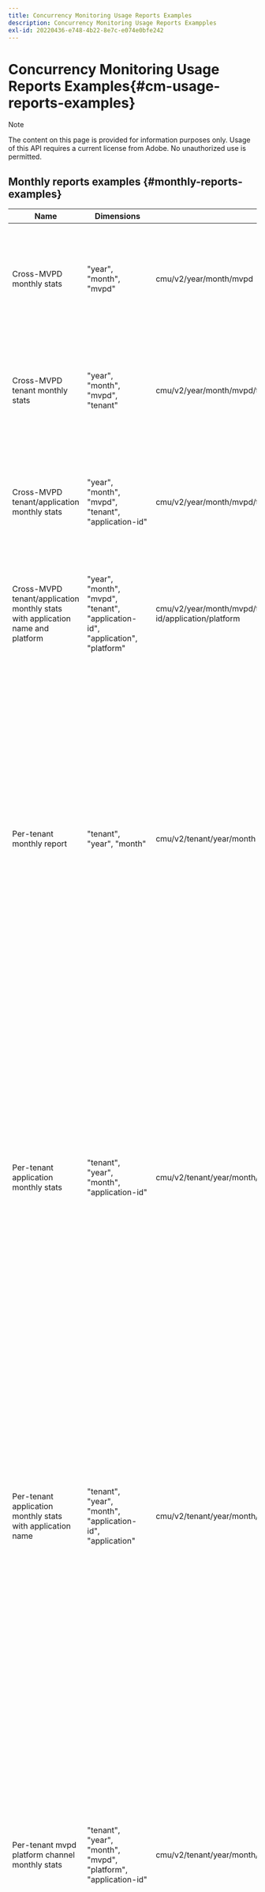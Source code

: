 ```yaml
---
title: Concurrency Monitoring Usage Reports Examples
description: Concurrency Monitoring Usage Reports Exampples
exl-id: 20220436-e748-4b22-8e7c-e074e0bfe242
---
```

# Concurrency Monitoring Usage Reports Examples{#cm-usage-reports-examples}

>[!NOTE]
>
>The content on this page is provided for information purposes only. Usage of this API requires a current license from Adobe. No unauthorized use is permitted.

## Monthly reports examples {#monthly-reports-examples}

| Name                                                                           | Dimensions                                                                       | Url                                                                  | Metrics                                                                                                                                                                                                                                                                                                                                                             |
|--------------------------------------------------------------------------------|----------------------------------------------------------------------------------|----------------------------------------------------------------------|---------------------------------------------------------------------------------------------------------------------------------------------------------------------------------------------------------------------------------------------------------------------------------------------------------------------------------------------------------------------|
| Cross-MVPD monthly stats                                                       | "year", "month", "mvpd"                                                          | cmu/v2/year/month/mvpd                                               | "active-users", "active-sessions", "started-sessions", "completed-sessions", "failed-attempts", "dismissed-sessions", "killed-sessions"                                                                                                                                                                                                                             |
| Cross-MVPD tenant monthly stats                                                | "year", "month", "mvpd", "tenant"                                                | cmu/v2/year/month/mvpd/tenant                                        | "active-users", "active-sessions", "started-sessions", "completed-sessions","failed-attempts", "dismissed-sessions", "killed-sessions"                                                                                                                                                                                                                              |
| Cross-MVPD tenant/application monthly stats                                    | "year", "month", "mvpd", "tenant", "application-id"                              | cmu/v2/year/month/mvpd/tenant/application-id                         | "active-users", "active-sessions", "started-sessions", "completed-sessions","failed-attempts", "dismissed-sessions", "killed-sessions"                                                                                                                                                                                                                              |
| Cross-MVPD tenant/application monthly stats with application name and platform | "year", "month", "mvpd", "tenant", "application-id", "application", "platform"   | cmu/v2/year/month/mvpd/tenant/application-id/application/platform    | "active-users", "active-sessions", "started-sessions", "completed-sessions","failed-attempts", "dismissed-sessions", "killed-sessions"                                                                                                                                                                                                                              |
| Per-tenant monthly report                                                      | "tenant", "year", "month"                                                        | cmu/v2/tenant/year/month                                             | "active-users", "active-sessions", "started-sessions", "completed-sessions", "failed-attempts", "dismissed-sessions", "killed-sessions", "duration_0-15", "duration_15-30", "duration_30-60", "duration_60-120", "duration_2h-4h", "duration_4h-8h", "duration_8h-16h", "duration_16h-1d", "duration_1d-3d", "duration_3d-7d", "duration_1w-1m", "duration_over-1m" |
| Per-tenant application monthly stats                                           | "tenant", "year", "month", "application-id"                                      | cmu/v2/tenant/year/month/application-id                              | "active-users", "active-sessions", "started-sessions", "completed-sessions", "failed-attempts", "dismissed-sessions", "killed-sessions", "duration_0-15", "duration_15-30", "duration_30-60", "duration_60-120", "duration_2h-4h", "duration_4h-8h", "duration_8h-16h", "duration_16h-1d", "duration_1d-3d", "duration_3d-7d", "duration_1w-1m", "duration_over-1m" |
| Per-tenant application monthly stats with application name                     | "tenant", "year", "month", "application-id", "application"                       | cmu/v2/tenant/year/month/application-id/application                  | "active-users", "active-sessions", "started-sessions", "completed-sessions", "failed-attempts", "dismissed-sessions", "killed-sessions", "duration_0-15", "duration_15-30", "duration_30-60", "duration_60-120", "duration_2h-4h", "duration_4h-8h", "duration_8h-16h", "duration_16h-1d", "duration_1d-3d", "duration_3d-7d", "duration_1w-1m", "duration_over-1m" |
| Per-tenant mvpd platform channel monthly stats                                 | "tenant", "year", "month", "mvpd", "platform", "application-id"                  | cmu/v2/tenant/year/month/mvpd/platform/application-id                | "active-users", "active-sessions", "started-sessions", "completed-sessions", "failed-attempts", "dismissed-sessions", "killed-sessions", "duration_0-15", "duration_15-30", "duration_30-60", "duration_60-120", "duration_2h-4h", "duration_4h-8h", "duration_8h-16h", "duration_16h-1d", "duration_1d-3d", "duration_3d-7d", "duration_1w-1m", "duration_over-1m" |
| Per-tenant mvpd platform channel monthly stats with application name           | "tenant", "year", "month", "mvpd", "platform", "application-id", "application"   | cmu/v2/tenant/year/month/mvpd/platform/application-id/application    | "active-users", "active-sessions", "started-sessions", "completed-sessions", "failed-attempts", "dismissed-sessions", "killed-sessions", "duration_0-15", "duration_15-30", "duration_30-60", "duration_60-120", "duration_2h-4h", "duration_4h-8h", "duration_8h-16h", "duration_16h-1d", "duration_1d-3d", "duration_3d-7d", "duration_1w-1m", "duration_over-1m" |
| Per-tenant channel/platform monthly stats                                      | "tenant", "year", "month", "channel", "platform", "application-id"               | cmu/v2/tenant/year/month/channel/platform/application-id             | "active-users", "active-sessions", "started-sessions", "completed-sessions", "failed-attempts", "dismissed-sessions", "killed-sessions", "duration_0-15", "duration_15-30", "duration_30-60", "duration_60-120", "duration_2h-4h", "duration_4h-8h", "duration_8h-16h", "duration_16h-1d", "duration_1d-3d", "duration_3d-7d", "duration_1w-1m", "duration_over-1m" |
| Per-tenant channel/platform monthly stats with application name                | "tenant", "year", "month", "channel", "platform", "application-id","application" | cmu/v2/tenant/year/month/channel/platform/application-id/application | "active-users", "active-sessions", "started-sessions", "completed-sessions", "failed-attempts", "dismissed-sessions", "killed-sessions", "duration_0-15", "duration_15-30", "duration_30-60", "duration_60-120", "duration_2h-4h", "duration_4h-8h", "duration_8h-16h", "duration_16h-1d", "duration_1d-3d", "duration_3d-7d", "duration_1w-1m", "duration_over-1m" |
| Per-mvpd monthly stats                                                         | "mvpd", "year", "month"                                                          | cmu/v2/mvpd/year/month                                               | "active-users", "active-sessions", "started-sessions", "completed-sessions", "failed-attempts", "dismissed-sessions", "killed-sessions", "duration_0-15", "duration_15-30", "duration_30-60", "duration_60-120", "duration_2h-4h", "duration_4h-8h", "duration_8h-16h", "duration_16h-1d", "duration_1d-3d", "duration_3d-7d", "duration_1w-1m", "duration_over-1m" |
| Per-mvpd tenant monthly stats                                                  | "mvpd", "year", "month", "tenant"                                                | cmu/v2/mvpd/year/month/tenant                                        | "active-users", "active-sessions", "started-sessions", "completed-sessions", "failed-attempts", "dismissed-sessions", "killed-sessions", "duration_0-15", "duration_15-30", "duration_30-60", "duration_60-120", "duration_2h-4h", "duration_4h-8h", "duration_8h-16h", "duration_16h-1d", "duration_1d-3d", "duration_3d-7d", "duration_1w-1m", "duration_over-1m" |
| Concurrency level monthly report                                               | "year", "month", "concurrency-level"                                             | cmu/v2/year/month/concurrency-level                                  | "concurrency-level", "users"                                                                                                                                                                                                                                                                                                                                        |
| Concurrency level monthly report per tenant                                    | "year", "month", "concurrency-level", "tenant"                                   | cmu/v2/year/month/concurrency-level/tenant                           | "concurrency-level", "tenant", "users"                                                                                                                                                                                                                                                                                                                              |
| Concurrency level monthly report per tenant mvpd                               | "year", "month", "concurrency-level", "tenant", "mvpd"                           | cmu/v2/year/month/concurrency-level/tenant/mvpd                      | "concurrency-level", "tenant", "mvpd","users"                                                                                                                                                                                                                                                                                                                       |
| Activity level monthly report                                                  | "year", "month", "activity-level"                                                | cmu/v2/year/month/activity-level                                     | "activity-level", "users"                                                                                                                                                                                                                                                                                                                                           |
| Activity level monthly report per tenant                                       | "year", "month", "activity-level", "tenant"                                      | cmu/v2/year/month/activity-level/tenant                              | "activity-level", "tenant", "users"                                                                                                                                                                                                                                                                                                                                 |
| Activity level monthly report per tenant mvpd                                  | "year", "month", "activity-level", "tenant", "mvpd"                              | cmu/v2/year/month/activity-level/tenant/mvpd                         | "activity-level", "tenant", "mvpd","users"                                                                                                                                                                                                                                                                                                                          |

*TODO:check with BG if the concurrency and activity level reports are correct  * 

## Daily reports examples {#daily-reports-examples}

| Name                                                                         | Dimensions                                                                               | Url                                                                      | Metrics                                                                                                                                                                                                                                                                                                                                                             |
|------------------------------------------------------------------------------|------------------------------------------------------------------------------------------|--------------------------------------------------------------------------|---------------------------------------------------------------------------------------------------------------------------------------------------------------------------------------------------------------------------------------------------------------------------------------------------------------------------------------------------------------------|
| Cross-tenant mvpd/platform daily stats                                       | "year", "month", "day", "tenant", "mvpd", "platform", "application-id"                   | cmu/v2/year/month/day/tenant/mvpd/platform/application-id                | "active-users", "active-sessions", "started-sessions", "completed-sessions", "failed-attempts", "dismissed-sessions", "killed-sessions"                                                                                                                                                                                                                             |
| Cross-tenant mvpd/platform daily stats with application name                 | "year", "month", "day", "tenant", "mvpd", "platform", "application-id", "application"    | cmu/v2/year/month/day/tenant/mvpd/platform/application-id/application    | "active-users", "active-sessions", "started-sessions", "completed-sessions", "failed-attempts", "dismissed-sessions", "killed-sessions"                                                                                                                                                                                                                             |
| Cross-tenant platform daily stats                                            | "year", "month", "day", "tenant", "platform", "application-id"                           | cmu/v2/year/month/day/tenant/platform/application-id                     | "active-users", "active-sessions", "started-sessions", "completed-sessions", "failed-attempts", "dismissed-sessions", "killed-sessions"                                                                                                                                                                                                                             |
| Cross-tenant platform daily stats with application name                      | "year", "month", "day", "tenant", "platform", "application-id", "application"            | cmu/v2/year/month/day/tenant/platform/application-id/application         | "active-users", "active-sessions", "started-sessions", "completed-sessions", "failed-attempts", "dismissed-sessions", "killed-sessions"                                                                                                                                                                                                                             |
| Cross-tenant channel/platform daily stats                                    | "year", "month", "day", "tenant", "channel", "platform", "application-id"                | cmu/v2/year/month/day/tenant/channel/platform/application-id             | "active-users", "active-sessions", "started-sessions", "completed-sessions", "failed-attempts", "dismissed-sessions", "killed-sessions"                                                                                                                                                                                                                             |
| Cross-tenant channel/platform daily stats with application name              | "year", "month", "day", "tenant", "channel", "platform", "application-id", "application" | cmu/v2/year/month/day/tenant/channel/platform/application-id/application | "active-users", "active-sessions", "started-sessions", "completed-sessions", "failed-attempts", "dismissed-sessions", "killed-sessions"                                                                                                                                                                                                                             |
| Cross-MVPD daily stats                                                       | "year", "month", "day", mvpd"                                                            | cmu/v2/year/month/day/mvpd                                               | "active-users", "active-sessions", "started-sessions", "completed-sessions", "failed-attempts", "dismissed-sessions", "killed-sessions"                                                                                                                                                                                                                             |
| Cross-MVPD tenant daily stats                                                | "year", "month", "day", "mvpd", "tenant"                                                 | cmu/v2/year/month/day/mvpd/tenant                                        | "active-users", "active-sessions", "started-sessions", "completed-sessions","failed-attempts", "dismissed-sessions", "killed-sessions"                                                                                                                                                                                                                              |
| Cross-MVPD tenant/application daily stats                                    | "year", "month", "day", "mvpd", "tenant", "application-id"                               | cmu/v2/year/month/day/mvpd/tenant/application-id                         | "active-users", "active-sessions", "started-sessions", "completed-sessions","failed-attempts", "dismissed-sessions", "killed-sessions"                                                                                                                                                                                                                              |
| Cross-MVPD tenant/application daily stats with application name and platform | "year", "month", "day", mvpd", "tenant", "application-id", "application", "platform"     | cmu/v2/year/month/day/mvpd/tenant/application-id/application/platform    | "active-users", "active-sessions", "started-sessions", "completed-sessions","failed-attempts", "dismissed-sessions", "killed-sessions"                                                                                                                                                                                                                              |
| Per-tenant daily report                                                      | "tenant", "year", "month", "day"                                                         | cmu/v2/tenant/year/month/day                                             | "active-users", "active-sessions", "started-sessions", "completed-sessions", "failed-attempts", "dismissed-sessions", "killed-sessions", "duration_0-15", "duration_15-30", "duration_30-60", "duration_60-120", "duration_2h-4h", "duration_4h-8h", "duration_8h-16h", "duration_16h-1d", "duration_1d-3d", "duration_3d-7d", "duration_1w-1m", "duration_over-1m" |
| Per-tenant application daily stats                                           | "tenant", "year", "month", "day", "application-id"                                       | cmu/v2/tenant/year/month/day/application-id                              | "active-users", "active-sessions", "started-sessions", "completed-sessions", "failed-attempts", "dismissed-sessions", "killed-sessions", "duration_0-15", "duration_15-30", "duration_30-60", "duration_60-120", "duration_2h-4h", "duration_4h-8h", "duration_8h-16h", "duration_16h-1d", "duration_1d-3d", "duration_3d-7d", "duration_1w-1m", "duration_over-1m" |
| Per-tenant application daily stats with application name                     | "tenant", "year", "month", "day", "application-id", "application"                        | cmu/v2/tenant/year/month/day/application-id/application                  | "active-users", "active-sessions", "started-sessions", "completed-sessions", "failed-attempts", "dismissed-sessions", "killed-sessions", "duration_0-15", "duration_15-30", "duration_30-60", "duration_60-120", "duration_2h-4h", "duration_4h-8h", "duration_8h-16h", "duration_16h-1d", "duration_1d-3d", "duration_3d-7d", "duration_1w-1m", "duration_over-1m" |
| Per-tenant mvpd daily stats                                                  | "tenant", "year", "month", "day", "mvpd", "platform", "application-id"                   | cmu/v2/tenant/year/month/day/mvpd/platform/application-id                | "active-users", "active-sessions", "started-sessions", "completed-sessions", "failed-attempts", "dismissed-sessions", "killed-sessions", "duration_0-15", "duration_15-30", "duration_30-60", "duration_60-120", "duration_2h-4h", "duration_4h-8h", "duration_8h-16h", "duration_16h-1d", "duration_1d-3d", "duration_3d-7d", "duration_1w-1m", "duration_over-1m" |
| Per-tenant mvpd daily stats with application name                            | "tenant", "year", "month", "day", "mvpd", "platform", "application-id", "application"    | cmu/v2/tenant/year/month/day/mvpd/platform/application-id/application    | "active-users", "active-sessions", "started-sessions", "completed-sessions", "failed-attempts", "dismissed-sessions", "killed-sessions", "duration_0-15", "duration_15-30", "duration_30-60", "duration_60-120", "duration_2h-4h", "duration_4h-8h", "duration_8h-16h", "duration_16h-1d", "duration_1d-3d", "duration_3d-7d", "duration_1w-1m", "duration_over-1m" |
| Per-tenant channel/platform daily stats                                      | "tenant", "year", "month", "day", "channel", "platform", "application-id"                | cmu/v2/tenant/year/month/day/channel/platform/application-id             | "active-users", "active-sessions", "started-sessions", "completed-sessions", "failed-attempts", "dismissed-sessions", "killed-sessions", "duration_0-15", "duration_15-30", "duration_30-60", "duration_60-120", "duration_2h-4h", "duration_4h-8h", "duration_8h-16h", "duration_16h-1d", "duration_1d-3d", "duration_3d-7d", "duration_1w-1m", "duration_over-1m" |
| Per-tenant channel/platform daily stats with application name                | "tenant", "year", "month", "day", "channel", "platform", "application-id", "application" | cmu/v2/tenant/year/month/day/channel/platform/application-id/application | "active-users", "active-sessions", "started-sessions", "completed-sessions", "failed-attempts", "dismissed-sessions", "killed-sessions", "duration_0-15", "duration_15-30", "duration_30-60", "duration_60-120", "duration_2h-4h", "duration_4h-8h", "duration_8h-16h", "duration_16h-1d", "duration_1d-3d", "duration_3d-7d", "duration_1w-1m", "duration_over-1m" |
| Per-MVPD daily stats                                                         | "mvpd", "year", "month", "day"                                                           | cmu/v2/mvpd/year/month/day                                               | "active-users", "active-sessions", "started-sessions", "completed-sessions", "failed-attempts", "dismissed-sessions", "killed-sessions", "duration_0-15", "duration_15-30", "duration_30-60", "duration_60-120", "duration_2h-4h", "duration_4h-8h", "duration_8h-16h", "duration_16h-1d", "duration_1d-3d", "duration_3d-7d", "duration_1w-1m", "duration_over-1m" |
| Per-mvpd tenant daily stats                                                  | "mvpd", "year", "month", "day", "tenant"                                                 | cmu/v2/mvpd/year/month/day/tenant                                        | "active-users", "active-sessions", "started-sessions", "completed-sessions", "failed-attempts", "dismissed-sessions", "killed-sessions", "duration_0-15", "duration_15-30", "duration_30-60", "duration_60-120", "duration_2h-4h", "duration_4h-8h", "duration_8h-16h", "duration_16h-1d", "duration_1d-3d", "duration_3d-7d", "duration_1w-1m", "duration_over-1m" |
| Concurrency level daily report                                               | "year", "month", "day", "concurrency-level"                                              | cmu/v2/year/month/day/concurrency-level                                  | "concurrency-level", "users"                                                                                                                                                                                                                                                                                                                                        |
| Concurrency level daily report per tenant                                    | "year", "month", "day", "concurrency-level", "tenant"                                    | cmu/v2/year/month/day/concurrency-level/tenant                           | "concurrency-level", "tenant", "users"                                                                                                                                                                                                                                                                                                                              |
| Concurrency level daily report per tenant mvpd                               | "year", "month", "day", "concurrency-level", "tenant", "mvpd"                            | cmu/v2/year/month/day/concurrency-level/tenant/mvpd                      | "concurrency-level", "tenant", "mvpd","users"                                                                                                                                                                                                                                                                                                                       |
| Activity level daily report                                                  | "year", "month", "day", "activity-level"                                                 | cmu/v2/year/month/day/activity-level                                     | "activity-level", "users"                                                                                                                                                                                                                                                                                                                                           |
| Activity level daily report per tenant                                       | "year", "month", "day", "activity-level", "tenant"                                       | cmu/v2/year/month/day/activity-level/tenant                              | "activity-level", "tenant", "users"                                                                                                                                                                                                                                                                                                                                 |
| Activity level daily report per tenant mvpd                                  | "year", "month", "day", "activity-level", "tenant", "mvpd"                               | cmu/v2/year/month/day/activity-level/tenant/mvpd                         | "activity-level", "tenant", "mvpd","users"                                                                                                                                                                                                                                                                                                                          |

*TODO:check with BG if the concurrency and activity level reports are correct  *

## Hourly reports examples {#hourly-reports-examples}

| Name                                                                          | Dimensions                                                                                       | Url                                                                           | Metrics                                                                                                                                                                                                                                                                                                                                                             |
|-------------------------------------------------------------------------------|--------------------------------------------------------------------------------------------------|-------------------------------------------------------------------------------|---------------------------------------------------------------------------------------------------------------------------------------------------------------------------------------------------------------------------------------------------------------------------------------------------------------------------------------------------------------------|
| Cross-tenant application hourly stats                                         | "year", "month", "day", "hour", "tenant", "application-id"                                       | cmu/v2/year/month/day/hour/tenant/application-id                              | "active-users", "active-sessions", "started-sessions", "completed-sessions", "failed-attempts", "dismissed-sessions", "killed-sessions"                                                                                                                                                                                                                             |
| Cross-tenant application hourly stats with application name and platform      | "year", "month", "day", "hour", "tenant", "application-id", "application", "platform"            | cmu/v2/year/month/day/hour/tenant/application-id/application/platform         | "active-users", "active-sessions", "started-sessions", "completed-sessions", "failed-attempts", "dismissed-sessions", "killed-sessions"                                                                                                                                                                                                                             |
| Cross-tenant mvpd/platform hourly stats                                       | "year", "month", "day", "hour", "tenant", "mvpd", "platform", "application-id"                   | cmu/v2/year/month/day/hour/tenant/mvpd/platform/application-id                | "active-users", "active-sessions", "started-sessions", "completed-sessions", "failed-attempts", "dismissed-sessions", "killed-sessions"                                                                                                                                                                                                                             |
| Cross-tenant mvpd/platform hourly stats with application name                 | "year", "month", "day", "hour", "tenant", "mvpd", "platform", "application-id", "application"    | cmu/v2/year/month/day/hour/tenant/platform/application-id/application         | "active-users", "active-sessions", "started-sessions", "completed-sessions", "failed-attempts", "dismissed-sessions", "killed-sessions"                                                                                                                                                                                                                             |
| Cross-tenant platform hourly stats                                            | "year", "month", "day", "hour", "tenant", "platform", "application-id"                           | cmu/v2/year/month/day/hour/tenant/platform/application-id                     | "active-users", "active-sessions", "started-sessions", "completed-sessions", "failed-attempts", "dismissed-sessions", "killed-sessions"                                                                                                                                                                                                                             |
| Cross-tenant platform hourly stats with application name                      | "year", "month", "day", "hour", "tenant", "platform", "application-id", "application"            | cmu/v2/year/month/day/hour/tenant/platform/application-id/application         | "active-users", "active-sessions", "started-sessions", "completed-sessions", "failed-attempts", "dismissed-sessions", "killed-sessions"                                                                                                                                                                                                                             |
| Cross-tenant channel/platform hourly stats                                    | "year", "month", "day", "hour", "tenant", "channel", "platform", "application-id"                | cmu/v2/year/month/day/hour/tenant/channel/platform/application-id             | "active-users", "active-sessions", "started-sessions", "completed-sessions", "failed-attempts", "dismissed-sessions", "killed-sessions"                                                                                                                                                                                                                             |
| Cross-tenant channel/platform hourly stats with application name              | "year", "month", "day", "hour", "tenant", "channel", "platform", "application-id", "application" | cmu/v2/year/month/day/hour/tenant/channel/platform/application-id/application | "active-users", "active-sessions", "started-sessions", "completed-sessions","failed-attempts", "dismissed-sessions", "killed-sessions"                                                                                                                                                                                                                              |
| Cross-MVPD hourly stats                                                       | "year", "month", "day", "hour", "mvpd"                                                           | cmu/v2/year/month/day/hour/mvpd/                                              | "active-users", "active-sessions", "started-sessions", "completed-sessions","failed-attempts", "dismissed-sessions", "killed-sessions"                                                                                                                                                                                                                              |
| Cross-MVPD tenant hourly stats                                                | "year", "month", "day", "hour", "mvpd", "tenant"                                                 | cmu/v2/year/month/day/hour/mvpd/tenant                                        | "active-users", "active-sessions", "started-sessions", "completed-sessions","failed-attempts", "dismissed-sessions", "killed-sessions"                                                                                                                                                                                                                              |
| Cross-MVPD tenant/application hourly stats                                    | "year", "month", "day", "hour", "mvpd", "tenant", "application-id"                               | cmu/v2/year/month/day/hour/mvpd/tenant/application-id                         | "active-users", "active-sessions", "started-sessions", "completed-sessions", "failed-attempts", "dismissed-sessions", "killed-sessions"                                                                                                                                                                                                                             |
| Cross-MVPD tenant/application hourly stats with application name and platform | "year", "month", "day", "hour", "mvpd", "tenant", "application-id" , "application", "platform"   | cmu/v2/year/month/day/hour/mvpd/tenant/application-id/application/platform    | "active-users", "active-sessions", "started-sessions", "completed-sessions", "failed-attempts", "dismissed-sessions", "killed-sessions"                                                                                                                                                                                                                             |
| Per-tenant hourly stats                                                       | "tenant", "year", "month", "day", "hour"                                                         | cmu/v2/tenant/year/month/day/hour                                             | "active-users", "active-sessions", "started-sessions", "completed-sessions", "failed-attempts", "dismissed-sessions", "killed-sessions", "duration_0-15", "duration_15-30", "duration_30-60", "duration_60-120", "duration_2h-4h", "duration_4h-8h", "duration_8h-16h", "duration_16h-1d", "duration_1d-3d", "duration_3d-7d", "duration_1w-1m", "duration_over-1m" |
| Per-tenant application hourly stats                                           | "tenant", "year", "month", "day", "hour", "application-id"                                       | cmu/v2/tenant/year/month/day/hour/application-id                              | "active-users", "active-sessions", "started-sessions", "completed-sessions", "failed-attempts", "dismissed-sessions", "killed-sessions", "duration_0-15", "duration_15-30", "duration_30-60", "duration_60-120", "duration_2h-4h", "duration_4h-8h", "duration_8h-16h", "duration_16h-1d", "duration_1d-3d", "duration_3d-7d", "duration_1w-1m", "duration_over-1m" |
| Per-tenant application hourly stats with application name                     | "tenant", "year", "month", "day", "hour", "application-id", "application"                        | cmu/v2/tenant/year/month/day/hour/application-id/application                  | "active-users", "active-sessions", "started-sessions", "completed-sessions", "failed-attempts", "dismissed-sessions", "killed-sessions", "duration_0-15", "duration_15-30", "duration_30-60", "duration_60-120", "duration_2h-4h", "duration_4h-8h", "duration_8h-16h", "duration_16h-1d", "duration_1d-3d", "duration_3d-7d", "duration_1w-1m", "duration_over-1m" |
| Per-tenant mvpd hourly stats                                                  | "tenant", "year", "month", "day", "hour", "mvpd", "platform", "application-id"                   | cmu/v2/tenant/year/month/day/hour/mvpd/platform/application-id                | "active-users", "active-sessions", "started-sessions", "completed-sessions", "failed-attempts", "dismissed-sessions", "killed-sessions", "duration_0-15", "duration_15-30", "duration_30-60", "duration_60-120", "duration_2h-4h", "duration_4h-8h", "duration_8h-16h", "duration_16h-1d", "duration_1d-3d", "duration_3d-7d", "duration_1w-1m", "duration_over-1m" |
| Per-tenant mvpd hourly stats with application name                            | "tenant", "year", "month", "day", "hour", "mvpd", "platform", "application-id", "application"    | cmu/v2/tenant/year/month/day/hour/mvpd/platform/application-id/application    | "active-users", "active-sessions", "started-sessions", "completed-sessions", "failed-attempts", "dismissed-sessions", "killed-sessions", "duration_0-15", "duration_15-30", "duration_30-60", "duration_60-120", "duration_2h-4h", "duration_4h-8h", "duration_8h-16h", "duration_16h-1d", "duration_1d-3d", "duration_3d-7d", "duration_1w-1m", "duration_over-1m" |
| Per-tenant channel/platform hourly stats                                      | "tenant", "year", "month", "day", "hour", "channel", "platform", "application-id"                | cmu/v2/tenant/year/month/day/hour/channel/platform/application-id             | "active-users", "active-sessions", "started-sessions", "completed-sessions", "failed-attempts", "dismissed-sessions", "killed-sessions", "duration_0-15", "duration_15-30", "duration_30-60", "duration_60-120", "duration_2h-4h", "duration_4h-8h", "duration_8h-16h", "duration_16h-1d", "duration_1d-3d", "duration_3d-7d", "duration_1w-1m", "duration_over-1m" |
| Per-tenant channel/platform hourly stats with application name                | "tenant", "year", "month", "day", "hour", "channel", "platform", "application-id", "application" | cmu/v2/tenant/year/month/day/hour/channel/platform/application-id/application | "active-users", "active-sessions", "started-sessions", "completed-sessions", "failed-attempts", "dismissed-sessions", "killed-sessions", "duration_0-15", "duration_15-30", "duration_30-60", "duration_60-120", "duration_2h-4h", "duration_4h-8h", "duration_8h-16h", "duration_16h-1d", "duration_1d-3d", "duration_3d-7d", "duration_1w-1m", "duration_over-1m" |
| Per-MVPD hourly stats                                                         | "mvpd", "year", "month", "day", "hour"                                                           | cmu/v2/mvpd/year/month/day/hour                                               | "active-users", "active-sessions", "started-sessions", "completed-sessions", "failed-attempts", "dismissed-sessions", "killed-sessions", "duration_0-15", "duration_15-30", "duration_30-60", "duration_60-120", "duration_2h-4h", "duration_4h-8h", "duration_8h-16h", "duration_16h-1d", "duration_1d-3d", "duration_3d-7d", "duration_1w-1m", "duration_over-1m" |
| Per-MVPD tenant hourly stats                                                  | "mvpd", "year", "month", "day", "hour", "tenant"                                                 | cmu/v2/mvpd/year/month/day/hour/tenant                                        | "active-users", "active-sessions", "started-sessions", "completed-sessions", "failed-attempts", "dismissed-sessions", "killed-sessions", "duration_0-15", "duration_15-30", "duration_30-60", "duration_60-120", "duration_2h-4h", "duration_4h-8h", "duration_8h-16h", "duration_16h-1d", "duration_1d-3d", "duration_3d-7d", "duration_1w-1m", "duration_over-1m" |

